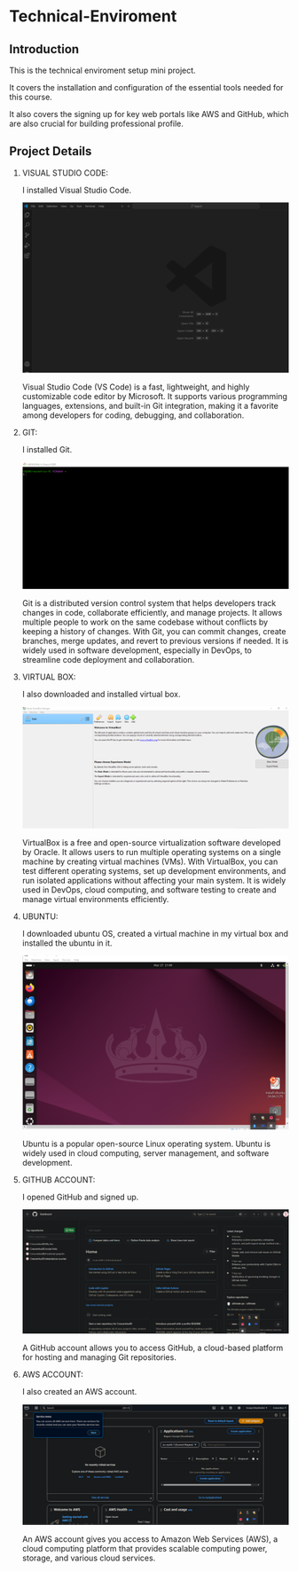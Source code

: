 # Technical-Enviroment

Introduction
------------
This is the technical enviroment setup mini project.

It covers the installation and configuration of the essential tools needed for this course.

It also covers the signing up for key web portals like AWS and GitHub, which are also crucial for building professional profile.

Project Details
---------------

1. VISUAL STUDIO CODE:

    I installed Visual Studio Code.

    ![](./img/1.VSCode.png)

    Visual Studio Code (VS Code) is a fast, lightweight, and highly customizable code editor by Microsoft. It supports various programming languages, extensions, and built-in Git integration, making it a favorite among developers for coding, debugging, and collaboration.

2. GIT:

    I installed Git.

    ![](./img/2.Git.png)

    Git is a distributed version control system that helps developers track changes in code, collaborate efficiently, and manage projects. It allows multiple people to work on the same codebase without conflicts by keeping a history of changes. With Git, you can commit changes, create branches, merge updates, and revert to previous versions if needed. It is widely used in software development, especially in DevOps, to streamline code deployment and collaboration.

3. VIRTUAL BOX:

    I also downloaded and installed virtual box.

    ![](./img/3.VirtualBox.png) 

    VirtualBox is a free and open-source virtualization software developed by Oracle. It allows users to run multiple operating systems on a single machine by creating virtual machines (VMs). With VirtualBox, you can test different operating systems, set up development environments, and run isolated applications without affecting your main system. It is widely used in DevOps, cloud computing, and software testing to create and manage virtual environments efficiently.

4. UBUNTU:

    I downloaded ubuntu OS, created a virtual machine in my virtual box and installed the ubuntu in it.

    ![](./img/4.Ubuntu.png)

    Ubuntu is a popular open-source Linux operating system. Ubuntu is widely used in cloud computing, server management, and software development.

5. GITHUB ACCOUNT:

    I opened GitHub and signed up.

    ![](./img/5.GitHub.png)

    A GitHub account allows you to access GitHub, a cloud-based platform for hosting and managing Git repositories.

6. AWS ACCOUNT:

    I also created an AWS account.

    ![](./img/6.AWS.png)

    An AWS account gives you access to Amazon Web Services (AWS), a cloud computing platform that provides scalable computing power, storage, and various cloud services.